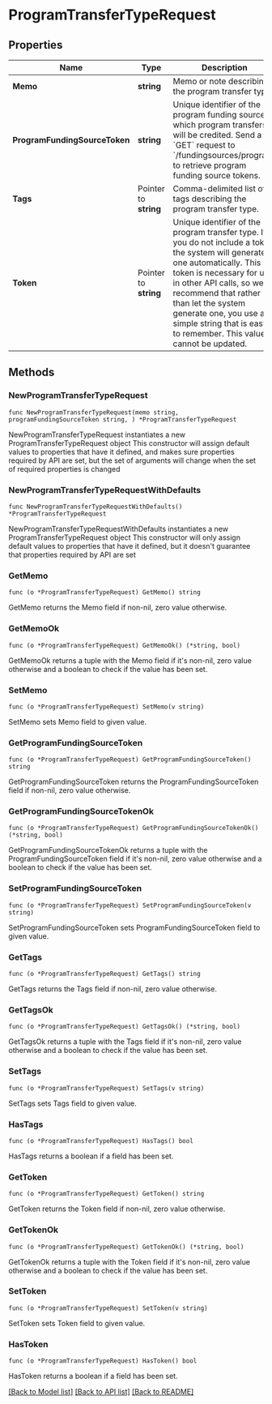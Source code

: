# ProgramTransferTypeRequest

## Properties

Name | Type | Description | Notes
------------ | ------------- | ------------- | -------------
**Memo** | **string** | Memo or note describing the program transfer type. | 
**ProgramFundingSourceToken** | **string** | Unique identifier of the program funding source to which program transfers will be credited.  Send a &#x60;GET&#x60; request to &#x60;/fundingsources/program&#x60; to retrieve program funding source tokens. | 
**Tags** | Pointer to **string** | Comma-delimited list of tags describing the program transfer type. | [optional] 
**Token** | Pointer to **string** | Unique identifier of the program transfer type.  If you do not include a token, the system will generate one automatically. This token is necessary for use in other API calls, so we recommend that rather than let the system generate one, you use a simple string that is easy to remember. This value cannot be updated. | [optional] 

## Methods

### NewProgramTransferTypeRequest

`func NewProgramTransferTypeRequest(memo string, programFundingSourceToken string, ) *ProgramTransferTypeRequest`

NewProgramTransferTypeRequest instantiates a new ProgramTransferTypeRequest object
This constructor will assign default values to properties that have it defined,
and makes sure properties required by API are set, but the set of arguments
will change when the set of required properties is changed

### NewProgramTransferTypeRequestWithDefaults

`func NewProgramTransferTypeRequestWithDefaults() *ProgramTransferTypeRequest`

NewProgramTransferTypeRequestWithDefaults instantiates a new ProgramTransferTypeRequest object
This constructor will only assign default values to properties that have it defined,
but it doesn't guarantee that properties required by API are set

### GetMemo

`func (o *ProgramTransferTypeRequest) GetMemo() string`

GetMemo returns the Memo field if non-nil, zero value otherwise.

### GetMemoOk

`func (o *ProgramTransferTypeRequest) GetMemoOk() (*string, bool)`

GetMemoOk returns a tuple with the Memo field if it's non-nil, zero value otherwise
and a boolean to check if the value has been set.

### SetMemo

`func (o *ProgramTransferTypeRequest) SetMemo(v string)`

SetMemo sets Memo field to given value.


### GetProgramFundingSourceToken

`func (o *ProgramTransferTypeRequest) GetProgramFundingSourceToken() string`

GetProgramFundingSourceToken returns the ProgramFundingSourceToken field if non-nil, zero value otherwise.

### GetProgramFundingSourceTokenOk

`func (o *ProgramTransferTypeRequest) GetProgramFundingSourceTokenOk() (*string, bool)`

GetProgramFundingSourceTokenOk returns a tuple with the ProgramFundingSourceToken field if it's non-nil, zero value otherwise
and a boolean to check if the value has been set.

### SetProgramFundingSourceToken

`func (o *ProgramTransferTypeRequest) SetProgramFundingSourceToken(v string)`

SetProgramFundingSourceToken sets ProgramFundingSourceToken field to given value.


### GetTags

`func (o *ProgramTransferTypeRequest) GetTags() string`

GetTags returns the Tags field if non-nil, zero value otherwise.

### GetTagsOk

`func (o *ProgramTransferTypeRequest) GetTagsOk() (*string, bool)`

GetTagsOk returns a tuple with the Tags field if it's non-nil, zero value otherwise
and a boolean to check if the value has been set.

### SetTags

`func (o *ProgramTransferTypeRequest) SetTags(v string)`

SetTags sets Tags field to given value.

### HasTags

`func (o *ProgramTransferTypeRequest) HasTags() bool`

HasTags returns a boolean if a field has been set.

### GetToken

`func (o *ProgramTransferTypeRequest) GetToken() string`

GetToken returns the Token field if non-nil, zero value otherwise.

### GetTokenOk

`func (o *ProgramTransferTypeRequest) GetTokenOk() (*string, bool)`

GetTokenOk returns a tuple with the Token field if it's non-nil, zero value otherwise
and a boolean to check if the value has been set.

### SetToken

`func (o *ProgramTransferTypeRequest) SetToken(v string)`

SetToken sets Token field to given value.

### HasToken

`func (o *ProgramTransferTypeRequest) HasToken() bool`

HasToken returns a boolean if a field has been set.


[[Back to Model list]](../README.md#documentation-for-models) [[Back to API list]](../README.md#documentation-for-api-endpoints) [[Back to README]](../README.md)


